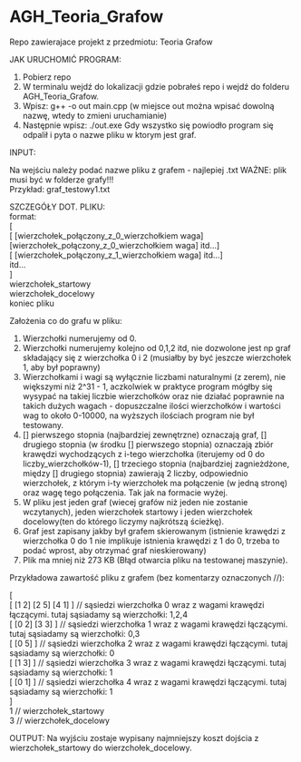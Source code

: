 # AGH_Teoria_Grafow
Repo zawierajace projekt z przedmiotu: Teoria Grafow

JAK URUCHOMIĆ PROGRAM:

1. Pobierz repo
2. W terminalu wejdź do lokalizacji gdzie pobrałeś repo i wejdź do folderu AGH_Teoria_Grafow.
3. Wpisz: g++ -o out main.cpp (w miejsce out można wpisać dowolną nazwę, wtedy to zmieni uruchamianie)
4. Następnie wpisz: ./out.exe
Gdy wszystko się powiodło program się odpalił i pyta o nazwe pliku w ktorym jest graf.

INPUT:

Na wejściu należy podać nazwe pliku z grafem - najlepiej .txt
WAŻNE: plik musi być w folderze grafy!!!  
Przykład: graf_testowy1.txt

SZCZEGÓŁY DOT. PLIKU:  
format:  
[  
[ [wierzchołek_połączony_z_0_wierzchołkiem waga] [wierzchołek_połączony_z_0_wierzchołkiem waga] itd...]  
[ [wierzchołek_połączony_z_1_wierzchołkiem waga] itd...]  
itd...  
]  
wierzchołek_startowy  
wierzchołek_docelowy  
koniec pliku  

Założenia co do grafu w pliku:
1. Wierzchołki numerujemy od 0.
2. Wierzchołki numerujemy kolejno od 0,1,2 itd, nie dozwolone jest np graf składający się z wierzchołka 0 i 2 (musiałby by być jeszcze wierzchołek 1, aby był poprawny)
3. Wierzchołkami i wagi są wyłącznie liczbami naturalnymi (z zerem), nie większymi niż 2^31 - 1, aczkolwiek w praktyce program mógłby się wysypać na takiej liczbie wierzchołków oraz nie działać poprawnie na takich dużych wagach - dopuszczalne ilości wierzchołków i wartości wag to około 0-10000, na wyższych ilościach program nie był testowany.
4. [] pierwszego stopnia (najbardziej zewnętrzne) oznaczają graf, [] drugiego stopnia (w środku [] pierwszego stopnia) oznaczają zbiór krawędzi wychodzących z i-tego wierzchołka (iterujemy od 0 do liczby_wierzchołków-1), [] trzeciego stopnia (najbardziej zagnieżdżone, między [] drugiego stopnia) zawierają 2 liczby, odpowiednio wierzchołek, z którym i-ty wierzchołek ma połączenie (w jedną stronę) oraz wagę tego połączenia. Tak jak na formacie wyżej.
5. W pliku jest jeden graf (wiecej grafów niż jeden nie zostanie wczytanych), jeden wierzchołek startowy i jeden wierzchołek docelowy(ten do którego liczymy najkrótszą ścieżkę).
6. Graf jest zapisany jakby był grafem skierowanym (istnienie krawędzi z wierzchołka 0 do 1 nie implikuje istnienia krawędzi z 1 do 0, trzeba to podać wprost, aby otrzymać graf nieskierowany)  
7. Plik ma mniej niż 273 KB (Błąd otwarcia pliku na testowanej maszynie).

Przykładowa zawartość pliku z grafem (bez komentarzy oznaczonych //):

[   
[ [1 2] [2 5] [4 1] ] // sąsiedzi wierzchołka 0 wraz z wagami krawędzi łączącymi. tutaj sąsiadamy są wierzchołki: 1,2,4  
[ [0 2] [3 3] ] // sąsiedzi wierzchołka 1 wraz z wagami krawędzi łączącymi. tutaj sąsiadamy są wierzchołki: 0,3  
[ [0 5] ] // sąsiedzi wierzchołka 2 wraz z wagami krawędzi łączącymi. tutaj sąsiadamy są wierzchołki: 0  
[ [1 3] ] // sąsiedzi wierzchołka 3 wraz z wagami krawędzi łączącymi. tutaj sąsiadamy są wierzchołki: 1  
[ [0 1] ] // sąsiedzi wierzchołka 4 wraz z wagami krawędzi łączącymi. tutaj sąsiadamy są wierzchołki: 1  
]  
1 // wierzchołek_startowy  
3 // wierzchołek_docelowy  

OUTPUT:
Na wyjściu zostaje wypisany najmniejszy koszt dojścia z wierzchołek_startowy do wierzchołek_docelowy.

